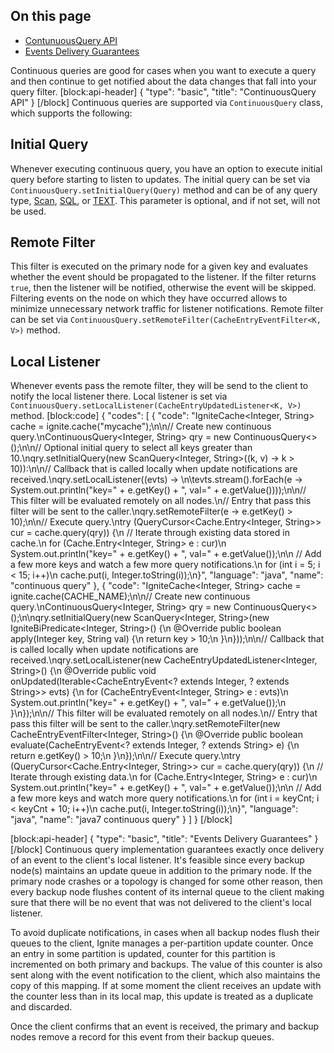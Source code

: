## On this page
* [ContunuousQuery API](#)
* [Events Delivery Guarantees](#events-delivery-guarantees)

Continuous queries are good for cases when you want to execute a query and then continue to get notified about the data changes that fall into your query filter.
[block:api-header]
{
  "type": "basic",
  "title": "ContinuousQuery API"
}
[/block]
Continuous queries are supported via `ContinuousQuery` class, which supports the following:
## Initial Query
Whenever executing continuous query, you have an option to execute initial query before starting to listen to updates. The initial query can be set via `ContinuousQuery.setInitialQuery(Query)` method and can be of any query type, [Scan](/docs/cache-queries#scan-queries), [SQL](/docs/cache-queries#sql-queries), or [TEXT](/docs/cache-queries#text-queries). This parameter is optional, and if not set, will not be used.
## Remote Filter
This filter is executed on the primary node for a given key and evaluates whether the event should be propagated to the listener. If the filter returns `true`, then the listener will be notified, otherwise the event will be skipped. Filtering events on the node on which they have occurred allows to minimize unnecessary network traffic for listener notifications. Remote filter can be set via `ContinuousQuery.setRemoteFilter(CacheEntryEventFilter<K, V>)` method.
## Local Listener
Whenever events pass the remote filter, they will be send to the client to notify the local listener there. Local listener is set via `ContinuousQuery.setLocalListener(CacheEntryUpdatedListener<K, V>)` method.
[block:code]
{
  "codes": [
    {
      "code": "IgniteCache<Integer, String> cache = ignite.cache(\"mycache\");\n\n// Create new continuous query.\nContinuousQuery<Integer, String> qry = new ContinuousQuery<>();\n\n// Optional initial query to select all keys greater than 10.\nqry.setInitialQuery(new ScanQuery<Integer, String>((k, v) -> k > 10)):\n\n// Callback that is called locally when update notifications are received.\nqry.setLocalListener((evts) -> \n\tevts.stream().forEach(e -> System.out.println(\"key=\" + e.getKey() + \", val=\" + e.getValue())));\n\n// This filter will be evaluated remotely on all nodes.\n// Entry that pass this filter will be sent to the caller.\nqry.setRemoteFilter(e -> e.getKey() > 10);\n\n// Execute query.\ntry (QueryCursor<Cache.Entry<Integer, String>> cur = cache.query(qry)) {\n  // Iterate through existing data stored in cache.\n  for (Cache.Entry<Integer, String> e : cur)\n    System.out.println(\"key=\" + e.getKey() + \", val=\" + e.getValue());\n\n  // Add a few more keys and watch a few more query notifications.\n  for (int i = 5; i < 15; i++)\n    cache.put(i, Integer.toString(i));\n}",
      "language": "java",
      "name": "continuous query"
    },
    {
      "code": "IgniteCache<Integer, String> cache = ignite.cache(CACHE_NAME);\n\n// Create new continuous query.\nContinuousQuery<Integer, String> qry = new ContinuousQuery<>();\n\nqry.setInitialQuery(new ScanQuery<Integer, String>(new IgniteBiPredicate<Integer, String>() {\n  @Override public boolean apply(Integer key, String val) {\n    return key > 10;\n  }\n}));\n\n// Callback that is called locally when update notifications are received.\nqry.setLocalListener(new CacheEntryUpdatedListener<Integer, String>() {\n  @Override public void onUpdated(Iterable<CacheEntryEvent<? extends Integer, ? extends String>> evts) {\n    for (CacheEntryEvent<Integer, String> e : evts)\n      System.out.println(\"key=\" + e.getKey() + \", val=\" + e.getValue());\n  }\n});\n\n// This filter will be evaluated remotely on all nodes.\n// Entry that pass this filter will be sent to the caller.\nqry.setRemoteFilter(new CacheEntryEventFilter<Integer, String>() {\n  @Override public boolean evaluate(CacheEntryEvent<? extends Integer, ? extends String> e) {\n    return e.getKey() > 10;\n  }\n});\n\n// Execute query.\ntry (QueryCursor<Cache.Entry<Integer, String>> cur = cache.query(qry)) {\n  // Iterate through existing data.\n  for (Cache.Entry<Integer, String> e : cur)\n    System.out.println(\"key=\" + e.getKey() + \", val=\" + e.getValue());\n\n  // Add a few more keys and watch more query notifications.\n  for (int i = keyCnt; i < keyCnt + 10; i++)\n    cache.put(i, Integer.toString(i));\n}",
      "language": "java",
      "name": "java7 continuous query"
    }
  ]
}
[/block]

[block:api-header]
{
  "type": "basic",
  "title": "Events Delivery Guarantees"
}
[/block]
Continuous query implementation guarantees exactly once delivery of an event to the client's local listener.
It's feasible since every backup node(s) maintains an update queue in addition to the primary node. If the primary node crashes or a topology is changed for some other reason, then every backup node flushes content of its internal queue to the client making sure that there will be no event that was not delivered to the client's local listener. 

To avoid duplicate notifications, in cases when all backup nodes flush their queues to the client, Ignite manages a per-partition update counter. Once an entry in some partition is updated, counter for this partition is incremented on both primary and backups. The value of this counter is also sent along with the event notification to the client, which also maintains the copy of this mapping. If at some moment the client receives an update with the counter less than in its local map, this update is treated as a duplicate and discarded.

Once the client confirms that an event is received, the primary and backup nodes remove a record for this event from their backup queues.